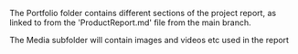 The Portfolio folder contains different sections of the project report, as linked to from the 'ProductReport.md' file from the main branch.

The Media subfolder will contain images and videos etc used in the report
